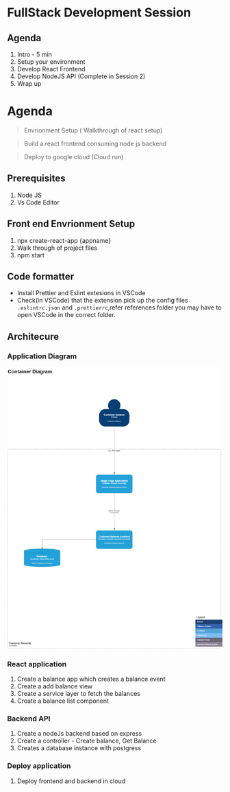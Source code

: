 # FullStack Development Session
## Agenda

1. Intro - 5 min
2. Setup your environment
3. Develop React Frontend
4. Develop NodeJS API (Complete in Session 2)
5. Wrap up


# Agenda
> Envrionment Setup ( Walkthrough of react setup)

> Build a react frontend consuming node js backend

> Deploy to google cloud (Cloud run)

## Prerequisites

1) Node JS
2) Vs Code Editor

## Front end Envrionment Setup
1) npx create-react-app {appname}
2) Walk through of project files
3) npm start

## Code formatter
* Install Prettier and Eslint extesions in VSCode
* Check(in VSCode) that the extension pick up the config files `.eslintrc.json` and `.prettierrc`,refer references folder you may have to open VSCode in the correct folder.


## Architecure

### Application Diagram

<p align="center">
<img src="Balance.drawio.png"/>
</p>

### React application

1) Create a balance app which creates a balance event
2) Create a add balance view
3) Create a service layer to fetch the balances
4) Create a balance list component

### Backend API
1) Create a nodeJs backend based on express
2) Create a controller - Create balance, Get Balance
3) Creates a database instance with postgress


### Deploy application

1) Deploy frontend and backend in cloud
